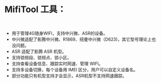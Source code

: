 # MifiTool 工具：
&nbsp;&nbsp;

- 用于管理4G随身WIFI，支持中兴微、ASR的设备。
- 中兴微适配了影腾中兴微、R1869、纽曼中兴微（D623)，其它型号理论上也没问题。
- ASR 适配了影腾 ASR 机型。
- 支持锁频段、锁频点、锁小区。
- 支持查看设备信息、跟踪实时网速、管理 WIFI。
- 支持多设备切换，每个设备用 IMEI 区分，用户可以自定义设备名。
- 部分功能只有机型支持才会显示，ASR机型不支持网速跟踪。
